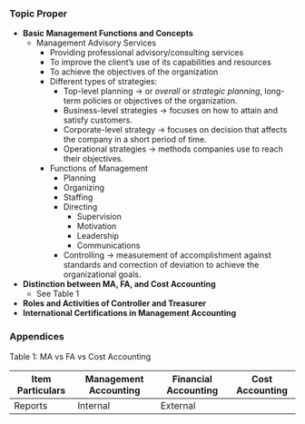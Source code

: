 ### Topic Proper
- **Basic Management Functions and Concepts**
	- Management Advisory Services
		- Providing professional advisory/consulting services
		- To improve the client’s use of its capabilities and resources
		- To achieve the objectives of the organization
		- Different types of strategies:
			- Top-level planning → or *overall* or *strategic planning*, long-term policies or objectives of the organization.
			- Business-level strategies → focuses on how to attain and satisfy customers.
			- Corporate-level strategy → focuses on decision that affects the company in a short period of time.
			- Operational strategies → methods companies use to reach their objectives.
		- Functions of Management
			- Planning
			- Organizing
			- Staffing
			- Directing
				- Supervision
				- Motivation
				- Leadership
				- Communications
			- Controlling → measurement of accomplishment against standards and correction of deviation to achieve the organizational goals.
- **Distinction between MA, FA, and Cost Accounting**
	- See Table 1
- **Roles and Activities of Controller and Treasurer**
- **International Certifications in Management Accounting**

### Appendices
Table 1: MA vs FA vs Cost Accounting


| Item Particulars | Management Accounting | Financial Accounting | Cost Accounting |
| ---------------- | --------------------- | -------------------- | --------------- |
| Reports          | Internal              | External             |                 |
